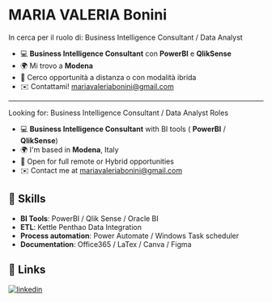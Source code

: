 
# MARIA VALERIA Bonini

In cerca per il ruolo di: Business Intelligence Consultant / Data Analyst 

- 💻 **Business Intelligence Consultant** con **PowerBI** e **QlikSense**
- 🌍 Mi trovo a **Modena**
- 🤝 Cerco opportunità a distanza o con modalità ibrida 
- ✉️ Contattami! mariavaleriabonini@gmail.com
---

Looking for: Business Intelligence Consultant / Data Analyst Roles
- 💻 **Business Intelligence Consultant** with BI tools ( **PowerBI** / **QlikSense**)
- 🌍 I'm based in **Modena**, Italy
- 🤝 Open for full remote or Hybrid opportunities 
- ✉️ Contact me at mariavaleriabonini@gmail.com


## 🔧 Skills 

- **BI Tools**: PowerBI / Qlik Sense / Oracle BI
- **ETL**: Kettle Penthao Data Integration
- **Process automation**: Power Automate / Windows Task scheduler
- **Documentation**: Office365 / LaTex / Canva / Figma

## 🔗 Links
[![linkedin](https://img.shields.io/badge/linkedin-0A66C2?style=for-the-badge&logo=linkedin&logoColor=white)](https://www.linkedin.com/)

